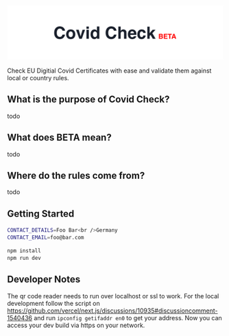 <img src="./assets/covidcheck.png" alt="Logo Covid Check" />

Check EU Digitial Covid Certificates with ease and validate them against local or country rules.

## What is the purpose of Covid Check?

todo

## What does BETA mean?

todo

## Where do the rules come from?

todo

## Getting Started

```sh
CONTACT_DETAILS=Foo Bar<br />Germany
CONTACT_EMAIL=foo@bar.com
```

```sh
npm install
npm run dev
```

## Developer Notes

The qr code reader needs to run over localhost or ssl to work. For the local development follow the script on https://github.com/vercel/next.js/discussions/10935#discussioncomment-1540436 and run `ipconfig getifaddr en0` to get your address. Now you can access your dev build via https on your network.
